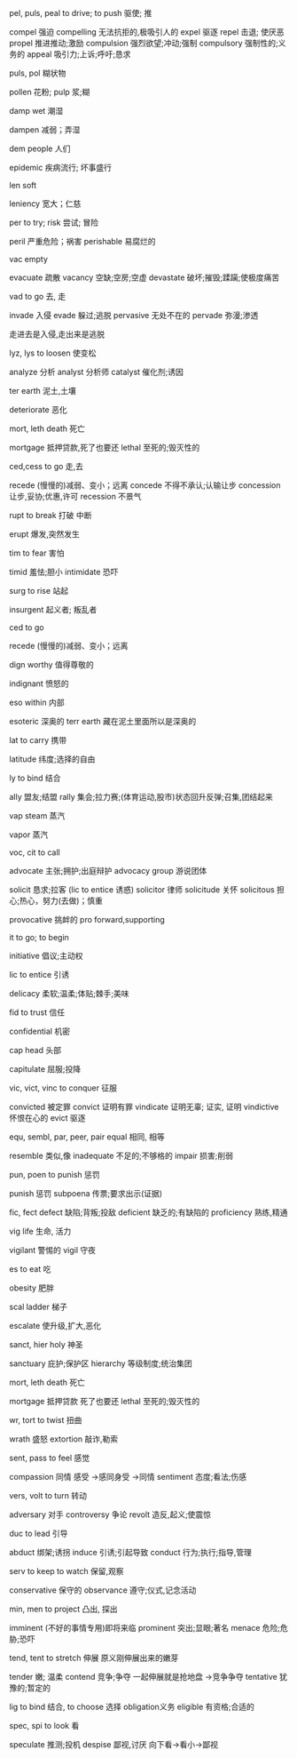 pel, puls, peal	to drive; to push 驱使; 推

compel 强迫
compelling 无法抗拒的,极吸引人的
expel 驱逐
repel 击退; 使厌恶
propel 推进推动;激励
compulsion 强烈欲望;冲动;强制
compulsory 强制性的;义务的
appeal 吸引力;上诉;呼吁;恳求

puls, pol	糊状物

pollen 花粉; pulp 浆;糊

damp	wet 潮湿

dampen 减弱；弄湿

dem	people 人们

epidemic 疾病流行; 坏事盛行

len	soft

leniency 宽大；仁慈

per	to try; risk 尝试; 冒险

peril 严重危险；祸害
perishable 易腐烂的

vac	empty

evacuate 疏散
vacancy 空缺;空房;空虚
devastate 破坏;摧毁;蹂躏;使极度痛苦

vad	to go 去, 走

invade 入侵
evade 躲过;逃脱
pervasive 无处不在的
pervade 弥漫;渗透

走进去是入侵,走出来是逃脱

lyz, lys	to loosen 使变松

analyze 分析
analyst 分析师
catalyst 催化剂;诱因

ter	earth 泥土,土壤

deteriorate 恶化

mort, leth	death 死亡

mortgage 抵押贷款,死了也要还
lethal 至死的;毁灭性的

ced,cess	to go 走,去

recede (慢慢的)减弱、变小；远离
concede 不得不承认;认输让步
concession 让步,妥协;优惠,许可
recession 不景气

rupt	to break 打破 中断

erupt 爆发,突然发生

tim	to fear 害怕

timid 羞怯;胆小
intimidate 恐吓

surg	to rise 站起

insurgent 起义者; 叛乱者

ced	to go

recede (慢慢的)减弱、变小；远离

dign	worthy 值得尊敬的

indignant 愤怒的

eso	within 内部

esoteric 深奥的 terr earth
藏在泥土里面所以是深奥的

lat	to carry 携带

latitude 纬度;选择的自由

ly	to bind 结合

ally 盟友;结盟
rally 集会;拉力赛;(体育运动,股市)状态回升反弹;召集,团结起来

vap	steam 蒸汽

vapor 蒸汽

voc, cit	to call

advocate 主张;拥护;出庭辩护
advocacy group 游说团体

solicit 恳求;拉客 (lic to entice 诱惑)
solicitor 律师
solicitude 关怀
solicitous 担心;热心，努力(去做)；慎重

provocative 挑衅的
pro forward,supporting

it	to go; to begin

initiative 倡议;主动权

lic	to entice 引诱

delicacy 柔软;温柔;体贴;棘手;美味

fid	to trust 信任

confidential 机密

cap	head 头部

capitulate 屈服;投降

vic, vict, vinc	to conquer 征服

convicted 被定罪
convict 证明有罪
vindicate 证明无辜; 证实, 证明
vindictive 怀恨在心的
evict 驱逐

equ, sembl, par, peer, pair	equal 相同, 相等

resemble 类似,像
inadequate 不足的;不够格的
impair 损害;削弱

pun, poen	to punish 惩罚

punish 惩罚
subpoena 传票;要求出示(证据)

fic, fect	defect 缺陷;背叛;投敌
deficient 缺乏的;有缺陷的
proficiency 熟练,精通

vig	life 生命, 活力

vigilant 警惕的
vigil 守夜

es	to eat 吃

obesity 肥胖

scal	ladder 梯子

escalate 使升级,扩大,恶化

sanct, hier	holy 神圣

sanctuary 庇护;保护区
hierarchy 等级制度;统治集团

mort, leth	death 死亡

mortgage 抵押贷款 死了也要还
lethal 至死的;毁灭性的

wr, tort	to twist 扭曲

wrath 盛怒
extortion 敲诈,勒索

sent, pass	to feel 感觉

compassion 同情 感受 ->感同身受 ->同情
sentiment 态度;看法;伤感

vers, volt	to turn 转动

adversary 对手
controversy 争论
revolt 造反,起义;使震惊

duc	to lead 引导

abduct 绑架;诱拐
induce 引诱;引起导致
conduct 行为;执行;指导,管理

serv	to keep to watch 保留,观察

conservative 保守的
observance 遵守;仪式,记念活动

min, men	to project 凸出, 探出

imminent (不好的事情专用)即将来临
prominent 突出;显眼;著名
menace 危险;危胁;恐吓

tend, tent	to stretch 伸展 原义刚伸展出来的嫩芽

tender 嫩; 温柔
contend 竞争;争夺 一起伸展就是抢地盘 ->竞争争夺
tentative 犹豫的;暂定的

lig	to bind 结合, to choose 选择
obligation义务
eligible 有资格;合适的

spec, spi	to look 看

speculate 推测;投机
despise 鄙视,讨厌 向下看->看小->鄙视
